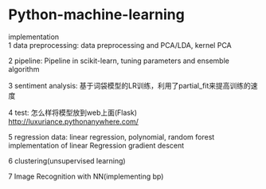 # Python-machine-learning
implementation  
1 data preprocessing: data preprocessing and PCA/LDA, kernel PCA  

2 pipeline: Pipeline in scikit-learn, tuning parameters and ensemble algorithm  

3 sentiment analysis: 基于词袋模型的LR训练，利用了partial_fit来提高训练的速度  

4 test: 怎么样将模型放到web上面(Flask) http://luxuriance.pythonanywhere.com/ 


5  regression data: linear regression, polynomial, random forest  
   implementation of linear Regression gradient descent  
   
6 clustering(unsupervised learning)  

7 Image Recognition with NN(implementing bp)
